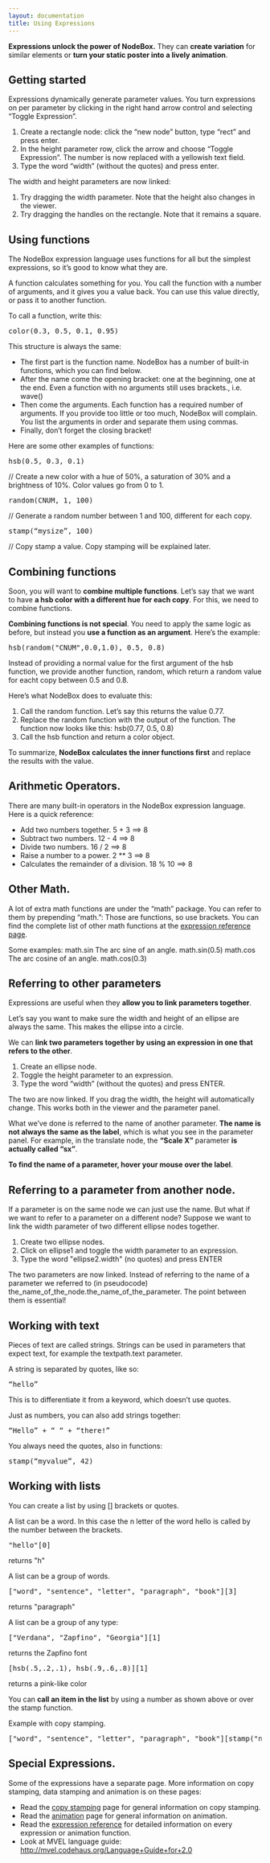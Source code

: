 ```yaml
---
layout: documentation
title: Using Expressions
---
```


**Expressions unlock the power of NodeBox.** They can **create variation** for similar elements or **turn your static poster into a lively animation**.

Getting started
------------------

Expressions dynamically generate parameter values. You turn expressions on per parameter by clicking in the right hand arrow control and selecting “Toggle Expression”.

1. Create a rectangle node: click the “new node” button, type “rect” and press enter.
2. In the height parameter row, click the arrow and choose “Toggle Expression”. The number is now replaced with a yellowish text field.
3. Type the word “width” (without the quotes) and press enter.

The width and height parameters are now linked:

1. Try dragging the width parameter. Note that the height also changes in the viewer.
2. Try dragging the handles on the rectangle. Note that it remains a square.

Using functions
------------------

The NodeBox expression language uses functions for all but the simplest expressions, so it’s good to know what they are.

A function calculates something for you. You call the function with a number of arguments, and it gives you a value back. You can use this value directly, or pass it to another function.

To call a function, write this:

<pre>color(0.3, 0.5, 0.1, 0.95)</pre>

This structure is always the same:

* The first part is the function name. NodeBox has a number of built-in functions, which you can find below.
* After the name come the opening bracket: one at the beginning, one at the end. Even a function with no arguments still uses brackets., i.e. wave()
* Then come the arguments. Each function has a required number of arguments. If you provide too little or too much, NodeBox will complain. You list the arguments in order and separate them using commas.
* Finally, don’t forget the closing bracket!

Here are some other examples of functions:

<pre>hsb(0.5, 0.3, 0.1)</pre> // Create a new color with a hue of 50%, a saturation of 30% and a brightness of 10%. Color values go from 0 to 1.
<pre>random(CNUM, 1, 100)</pre> // Generate a random number between 1 and 100, different for each copy.
<pre>stamp(“mysize”, 100)</pre> // Copy stamp a value. Copy stamping will be explained later.


Combining functions
-------------------

Soon, you will want to **combine multiple functions**. Let’s say that we want to have **a hsb color with a different hue for each copy**. For this, we need to combine functions.

**Combining functions is not special**. You need to apply the same logic as before, but instead you **use a function as an argument**.
Here’s the example:

<pre>hsb(random("CNUM",0.0,1.0), 0.5, 0.8)</pre>

Instead of providing a normal value for the first argument of the hsb function, we provide another function, random, which return a random value for eacht copy between 0.5 and 0.8.

Here’s what NodeBox does to evaluate this:

1. Call the random function. Let’s say this returns the value 0.77.
2. Replace the random function with the output of the function. The function now looks like this: hsb(0.77, 0.5, 0.8)
3. Call the hsb function and return a color object.

To summarize, **NodeBox calculates the inner functions first** and replace the results with the value.

Arithmetic Operators.
--------------------

There are many built-in operators in the NodeBox expression language. Here is a quick reference:

* Add two numbers together.	5 + 3 ==>	8
* Subtract two numbers.	12 - 4 ==>	8
* Divide two numbers.	16 / 2 ==>	8
* Raise a number to a power.	2 ** 3 ==>	8
* Calculates the remainder of a division.	18 % 10	==> 8


Other Math.
----------
A lot of extra math functions are under the “math” package. You can refer to them by prepending “math.”: Those are functions, so use brackets. You can find the complete list of other math functions at the [expression reference page](/documentation/expressions/).

Some examples:
math.sin	The arc sine of an angle.	math.sin(0.5)
math.cos	The arc cosine of an angle.	math.cos(0.3)


Referring to other parameters
-----------------------------

Expressions are useful when they **allow you to link parameters together**.

Let’s say you want to make sure the width and height of an ellipse are always the same. This makes the ellipse into a circle.

We can **link two parameters together by using an expression in one that refers to the other**.

1. Create an ellipse node.
2. Toggle the height parameter to an expression.
3. Type the word “width” (without the quotes) and press ENTER.

The two are now linked. If you drag the width, the height will automatically change. This works both in the viewer and the parameter panel.

What we’ve done is referred to the name of another parameter. **The name is not always the same as the label**, which is what you see in the parameter panel. For example, in the translate node, the **“Scale X”** parameter **is actually called “sx”**.

**To find the name of a parameter, hover your mouse over the label**.

Referring to a parameter from another node.
------------------------------------------

If a parameter is on the same node we can just use the name. But what if we want to refer to a parameter on a different node?
Suppose we want to link the width parameter of two different ellipse nodes together.

1. Create two ellipse nodes.
2. Click on ellipse1 and toggle the width parameter to an expression.
3. Type the word "ellipse2.width" (no quotes) and press ENTER

The two parameters are now linked. Instead of referring to the name of a parameter we referred to (in pseudocode) the_name_of_the_node.the_name_of_the_parameter. The point between them is essential! 

Working with text
-----------------

Pieces of text are called strings. Strings can be used in parameters that expect text, for example the textpath.text parameter.

A string is separated by quotes, like so:
<pre>“hello”</pre>

This is to differentiate it from a keyword, which doesn’t use quotes.

Just as numbers, you can also add strings together:

<pre>“Hello” + “ “ + “there!”</pre>

You always need the quotes, also in functions:

<pre>stamp(“myvalue”, 42)</pre>


Working with lists
------------------

You can create a list by using [] brackets or quotes.

A list can be a word. In this case the n letter of the word hello is called by the number between the brackets.
<pre>"hello"[0]</pre>
returns "h"

A list can be a group of words.
<pre>["word", "sentence", "letter", "paragraph", "book"][3]</pre>
returns "paragraph"

A list can be a group of any type:
<pre>["Verdana", "Zapfino", "Georgia"][1]</pre>
returns  the Zapfino font
<pre>[hsb(.5,.2,.1), hsb(.9,.6,.8)][1]</pre>
returns a pink-like color

You can **call an item in the list** by using a number as shown above or over the stamp function.

Example with copy stamping. 
<pre>["word", "sentence", "letter", "paragraph", "book"][stamp("num", 0)]</pre>


Special Expressions.
--------------------

Some of the expressions have a separate page. More information on copy stamping, data stamping and animation is on these pages:

* Read the [copy stamping](expressions.html) page for general information on copy stamping.
* Read the [animation](animation.html) page for general information on animation.
* Read the [expression reference](/documentation/expressions/) for detailed information on every expression or animation function.
* Look at MVEL language guide: <http://mvel.codehaus.org/Language+Guide+for+2.0>